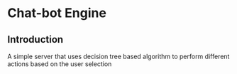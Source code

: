 # Chat-bot Engine


## Introduction
A simple server that uses decision tree based algorithm to perform different actions based on the user selection

